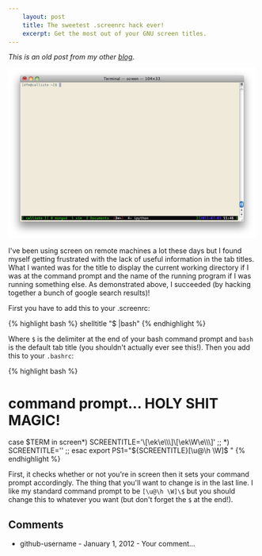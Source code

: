 ```yaml
---
    layout: post
    title: The sweetest .screenrc hack ever!
    excerpt: Get the most out of your GNU screen titles.
---
```


_This is an old post from my other [blog](http://dtfm.tumblr.com)_.

![Screenshot](/media/2011-07-19-screenshot.png)

I've been using screen on remote machines a lot these days but I found myself
getting frustrated with the lack of useful information in the tab titles.
What I wanted was for the title to display the current working directory if
I was at the command prompt and the name of the running program if I was
running something else. As demonstrated above, I succeeded (by hacking
together a bunch of google search results)!

First you have to add this to your .screenrc:

{% highlight bash %}
shelltitle "$ |bash"
{% endhighlight %}

Where `$` is the delimiter at the end of your bash command prompt and `bash`
is the default tab title (you shouldn't actually ever see this!). Then you
add this to your `.bashrc`:

{% highlight bash %}
# command prompt... HOLY SHIT MAGIC!
case $TERM in
    screen*)
        SCREENTITLE='\[\ek\e\\\]\[\ek\W\e\\\]'
        ;;
    *)
        SCREENTITLE=''
        ;;
esac
export PS1="${SCREENTITLE}[\u@\h \W]\$ "
{% endhighlight %}

First, it checks whether or not you're in screen then it sets your command
prompt accordingly. The thing that you'll want to change is in the last line.
I like my standard command prompt to be `[\u@\h \W]\$` but you should change
this to whatever you want (but don't forget the `$` at the end!).

## Comments

* github-username - January 1, 2012 - Your comment...

